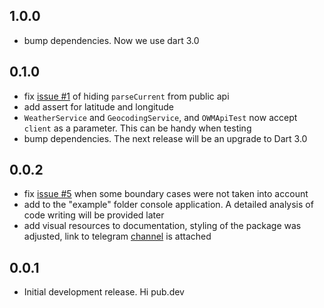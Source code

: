 ## 1.0.0

- bump dependencies. Now we use dart 3.0

## 0.1.0

- fix [issue #1](https://github.com/PackRuble/weather_pack/issues/1) of hiding `parseCurrent` from public api
- add assert for latitude and longitude
- `WeatherService` and `GeocodingService`, and `OWMApiTest` now accept `client` as a parameter. This can be handy when testing
- bump dependencies. The next release will be an upgrade to Dart 3.0

## 0.0.2

* fix [issue #5](https://github.com/PackRuble/weather_pack/issues/5) when some boundary cases were not taken into account
* add to the "example" folder console application. A detailed analysis of code writing will be provided later
* add visual resources to documentation, styling of the package was adjusted, link to telegram [channel](https://t.me/+AkGV73kZi_Q1YTMy) is attached

## 0.0.1

* Initial development release. Hi pub.dev
